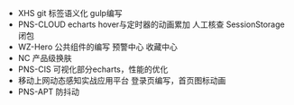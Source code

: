 - XHS    	 git 标签语义化 gulp编写
- PNS-CLOUD  echarts hover与定时器的动画累加 人工核查 SessionStorage 闭包
- WZ-Hero	 公共组件的编写 预警中心 收藏中心
- NC		 产品级换肤 
- PNS-CIS	 可视化部分echarts，性能的优化
- 移动上网动态感知实战应用平台 登录页编写，首页图标动画
- PNS-APT	 防抖动
